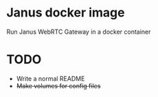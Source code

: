 # Janus docker image
Run Janus WebRTC Gateway in a docker container

# TODO
- Write a normal README
- ~~Make volumes for config files~~
